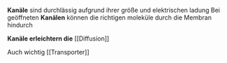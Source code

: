 **Kanäle** sind durchlässig aufgrund ihrer größe und elektrischen ladung
Bei geöffneten **Kanälen** können die richtigen moleküle durch die Membran hindurch

**Kanäle erleichtern die** [[Diffusion]]

Auch wichtig
[[Transporter]]